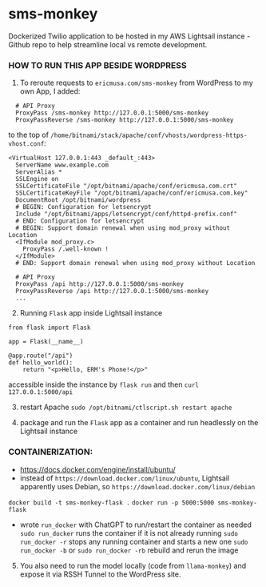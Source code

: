 # sms-monkey
Dockerized Twilio application to be hosted in my AWS Lightsail instance - Github repo to help streamline local vs remote development.


### HOW TO RUN THIS APP BESIDE WORDPRESS

1. To reroute requests to `ericmusa.com/sms-monkey` from WordPress to my own App, I added:
```
  # API Proxy
  ProxyPass /sms-monkey http://127.0.0.1:5000/sms-monkey
  ProxyPassReverse /sms-monkey http://127.0.0.1:5000/sms-monkey
```
to the top of `/home/bitnami/stack/apache/conf/vhosts/wordpress-https-vhost.conf`:
```
<VirtualHost 127.0.0.1:443 _default_:443>
  ServerName www.example.com
  ServerAlias *
  SSLEngine on
  SSLCertificateFile "/opt/bitnami/apache/conf/ericmusa.com.crt"
  SSLCertificateKeyFile "/opt/bitnami/apache/conf/ericmusa.com.key"
  DocumentRoot /opt/bitnami/wordpress
  # BEGIN: Configuration for letsencrypt
  Include "/opt/bitnami/apps/letsencrypt/conf/httpd-prefix.conf"
  # END: Configuration for letsencrypt
  # BEGIN: Support domain renewal when using mod_proxy without Location
  <IfModule mod_proxy.c>
    ProxyPass /.well-known !
  </IfModule>
  # END: Support domain renewal when using mod_proxy without Location

  # API Proxy
  ProxyPass /api http://127.0.0.1:5000/sms-monkey
  ProxyPassReverse /api http://127.0.0.1:5000/sms-monkey
  ...

```

2. Running `Flask` app inside Lightsail instance
```
from flask import Flask

app = Flask(__name__)

@app.route("/api")
def hello_world():
    return "<p>Hello, ERM's Phone!</p>"
```
   
accessible inside the instance by `flask run` and then `curl 127.0.0.1:5000/api`

3. restart Apache
`sudo /opt/bitnami/ctlscript.sh restart apache`


4. package and run the `Flask` app as a container and run headlessly on the Lightsail instance

### CONTAINERIZATION:
- https://docs.docker.com/engine/install/ubuntu/
- instead of `https://download.docker.com/linux/ubuntu`, Lightsail apparently uses Debian, so `https://download.docker.com/linux/debian`

`docker build -t sms-monkey-flask .`
`docker run -p 5000:5000 sms-monkey-flask`

- wrote `run_docker` with ChatGPT to run/restart the container as needed
`sudo run_docker` runs the container if it is not already running
`sudo run_docker -r` stops any running container and starts a new one
`sudo run_docker -b` or `sudo run_docker -rb` rebuild and rerun the image 

5. You also need to run the model locally (code from `llama-monkey`) and expose it via RSSH Tunnel to the WordPress site.